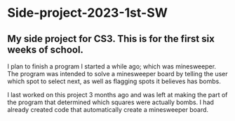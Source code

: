 # Side-project-2023-1st-SW
My side project for CS3. This is for the first six weeks of school.
----------------------------------------------------------------------------
I plan to finish a program I started a while ago; which was minesweeper. The program was
intended to solve a minesweeper board by telling the user which spot to select next, as 
well as flagging spots it believes has bombs. 

I last worked on this project 3 months ago and was left at making the part of the program that determined which squares were actually bombs. I had already created code that automatically create a minesweeper board.
